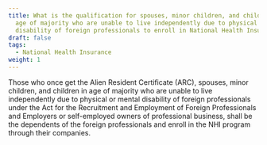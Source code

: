 ```yaml
---
title: What is the qualification for spouses, minor children, and children in
  age of majority who are unable to live independently due to physical or mental
  disability of foreign professionals to enroll in National Health Insurance?
draft: false
tags:
  - National Health Insurance
weight: 1
---
```

Those who once get the Alien Resident Certificate (ARC), spouses, minor children, and children in age of majority who are unable to live independently due to physical or mental disability of foreign professionals under the Act for the Recruitment and Employment of Foreign Professionals and Employers or self-employed owners of professional business, shall be the dependents of the foreign professionals and enroll in the NHI program through their companies.